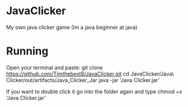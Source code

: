 # JavaClicker
My own java clicker game (Im a java beginner at java)

# Running
Open your terminal and paste:
git clone https://github.com/Timthebest8/JavaClicker.git
cd JavaClicker/Java\ Clicker/out/artifacts/Java_Clicker_Jar
java -jar 'Java Clicker.jar'

If you want to double click it go into the folder again and type chmod +x 'Java Clicker.jar'
